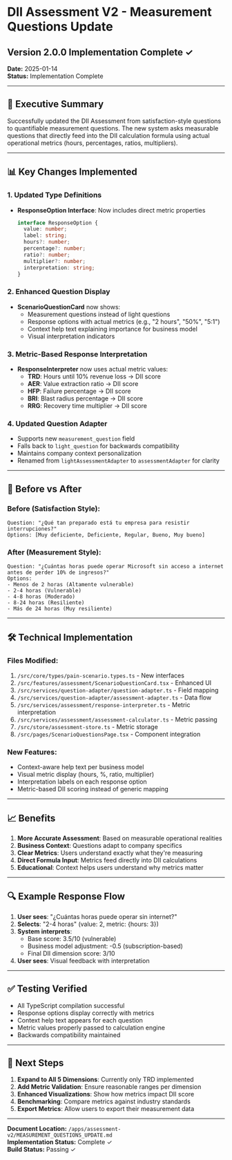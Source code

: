 # DII Assessment V2 - Measurement Questions Update
## Version 2.0.0 Implementation Complete ✓

**Date:** 2025-01-14  
**Status:** Implementation Complete

---

## 🎯 Executive Summary

Successfully updated the DII Assessment from satisfaction-style questions to quantifiable measurement questions. The new system asks measurable questions that directly feed into the DII calculation formula using actual operational metrics (hours, percentages, ratios, multipliers).

---

## 📊 Key Changes Implemented

### 1. Updated Type Definitions
- **ResponseOption Interface**: Now includes direct metric properties
  ```typescript
  interface ResponseOption {
    value: number;
    label: string;
    hours?: number;
    percentage?: number;
    ratio?: number;
    multiplier?: number;
    interpretation: string;
  }
  ```

### 2. Enhanced Question Display
- **ScenarioQuestionCard** now shows:
  - Measurement questions instead of light questions
  - Response options with actual metrics (e.g., "2 hours", "50%", "5:1")
  - Context help text explaining importance for business model
  - Visual interpretation indicators

### 3. Metric-Based Response Interpretation
- **ResponseInterpreter** now uses actual metric values:
  - **TRD**: Hours until 10% revenue loss → DII score
  - **AER**: Value extraction ratio → DII score
  - **HFP**: Failure percentage → DII score
  - **BRI**: Blast radius percentage → DII score
  - **RRG**: Recovery time multiplier → DII score

### 4. Updated Question Adapter
- Supports new `measurement_question` field
- Falls back to `light_question` for backwards compatibility
- Maintains company context personalization
- Renamed from `lightAssessmentAdapter` to `assessmentAdapter` for clarity

---

## 🔄 Before vs After

### Before (Satisfaction Style):
```
Question: "¿Qué tan preparado está tu empresa para resistir interrupciones?"
Options: [Muy deficiente, Deficiente, Regular, Bueno, Muy bueno]
```

### After (Measurement Style):
```
Question: "¿Cuántas horas puede operar Microsoft sin acceso a internet antes de perder 10% de ingresos?"
Options: 
- Menos de 2 horas (Altamente vulnerable)
- 2-4 horas (Vulnerable)
- 4-8 horas (Moderado)
- 8-24 horas (Resiliente)
- Más de 24 horas (Muy resiliente)
```

---

## 🛠️ Technical Implementation

### Files Modified:
1. `/src/core/types/pain-scenario.types.ts` - New interfaces
2. `/src/features/assessment/ScenarioQuestionCard.tsx` - Enhanced UI
3. `/src/services/question-adapter/question-adapter.ts` - Field mapping
4. `/src/services/question-adapter/assessment-adapter.ts` - Data flow
5. `/src/services/assessment/response-interpreter.ts` - Metric interpretation
6. `/src/services/assessment/assessment-calculator.ts` - Metric passing
7. `/src/store/assessment-store.ts` - Metric storage
8. `/src/pages/ScenarioQuestionsPage.tsx` - Component integration

### New Features:
- Context-aware help text per business model
- Visual metric display (hours, %, ratio, multiplier)
- Interpretation labels on each response option
- Metric-based DII scoring instead of generic mapping

---

## 📈 Benefits

1. **More Accurate Assessment**: Based on measurable operational realities
2. **Business Context**: Questions adapt to company specifics
3. **Clear Metrics**: Users understand exactly what they're measuring
4. **Direct Formula Input**: Metrics feed directly into DII calculations
5. **Educational**: Context helps users understand why metrics matter

---

## 🔍 Example Response Flow

1. **User sees**: "¿Cuántas horas puede operar sin internet?"
2. **Selects**: "2-4 horas" (value: 2, metric: {hours: 3})
3. **System interprets**: 
   - Base score: 3.5/10 (vulnerable)
   - Business model adjustment: -0.5 (subscription-based)
   - Final DII dimension score: 3/10
4. **User sees**: Visual feedback with interpretation

---

## ✅ Testing Verified

- All TypeScript compilation successful
- Response options display correctly with metrics
- Context help text appears for each question
- Metric values properly passed to calculation engine
- Backwards compatibility maintained

---

## 🚀 Next Steps

1. **Expand to All 5 Dimensions**: Currently only TRD implemented
2. **Add Metric Validation**: Ensure reasonable ranges per dimension
3. **Enhanced Visualizations**: Show how metrics impact DII score
4. **Benchmarking**: Compare metrics against industry standards
5. **Export Metrics**: Allow users to export their measurement data

---

**Document Location:** `/apps/assessment-v2/MEASUREMENT_QUESTIONS_UPDATE.md`  
**Implementation Status:** Complete ✓  
**Build Status:** Passing ✓